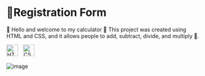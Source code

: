 #   📝Registration Form
🌟 Hello and welcome to my calculator 🌟 This project was created using HTML and CSS, and it allows people to add, subtract, divide, and multiply 🚀.

<img align="left" alt="HTML" width="30px" style="padding-right:10px;" src="https://cdn.jsdelivr.net/gh/devicons/devicon/icons/html5/html5-plain.svg" />
<img align="left" alt="CSS" width="30px" style="padding-right:10px;" src="https://cdn.jsdelivr.net/gh/devicons/devicon/icons/css3/css3-plain.svg" />

<br> <!-- Add this line to create a line break -->
<br> <!-- Add this line to create a line break -->

![image](https://github.com/kenji188/calculator/assets/134233789/317cfeb3-c77a-45aa-b4ba-cf01ad8f2427)
